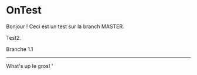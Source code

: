 # OnTest

Bonjour ! Ceci est un test sur la branch MASTER.

Test2.

Branche 1.1
_______________________________________________

What's up le gros! '